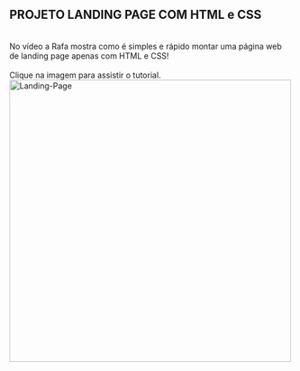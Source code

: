 ## PROJETO LANDING PAGE COM HTML e CSS
</br>
No vídeo a Rafa mostra como é simples e rápido montar uma página web de landing page apenas com HTML e CSS! 
</br></br>
Clique na imagem para assistir o tutorial.
<div>
  <a href="https://www.youtube.com/watch?v=llF6vD-RljE"><img height="500px" align="center" src="https://i.ibb.co/2qBSTpy/Landing-Page.png" alt="Landing-Page" border="0"></a>

</div>
